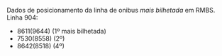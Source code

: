 Dados de posicionamento da linha de onibus *mais bilhetada* em RMBS.
Linha 904:
- 8611(9644) (1º mais bilhetada)
- 7530(8558) (2º)
- 8642(8518) (4º)

